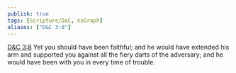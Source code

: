 ```yaml
---
publish: true
tags: [Scripture/DaC, noGraph]
aliases: ["D&C 3:8"]
---
```

[D&C 3:8](https://churchofjesuschrist.org/study/scriptures/dc-testament/dc/3?lang=eng&id=p8#p8) Yet you should have been faithful; and he would have extended his arm and supported you against all the fiery darts of the adversary; and he would have been with you in every time of trouble.
